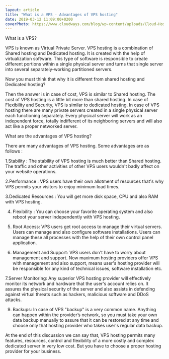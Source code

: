 ```yaml
---
layout: article
title: "What is a VPS - Advantages of VPS hosting"
date: 2019-03-12 11:09:00+0200
coverPhoto: https://www.cloudways.com/blog/wp-content/uploads/Cloud-Hosting-Vs-VPS-Hosting-Banner.jpg
---
```



What is a VPS?

VPS is known as Virtual Private Server. VPS hosting is a combination of Shared hosting and Dedicated hosting. It is created with the help of virtualization software. This type of software is responsible to create different portions within a single physical server and turns that single server into several separately-working partitioned servers.

Now you must think that why it is different from shared hosting and Dedicated hosting?

Then the answer is in case of cost, VPS is similar to Shared hosting. The cost of VPS hosting is a little bit more than shared hosting. In case of Flexibility and Security, VPS is similar to dedicated hosting. In case of VPS hosting there are many private servers created in a single physical server each functioning separately. Every physical server will work as an independent force, totally indifferent of its neighboring servers and will also act like a proper networked server.

What are the advantages of VPS hosting?

There are many advantages of VPS hosting. Some advantages are as follows :

1.Stability : The stability of VPS hosting is much better than Shared hosting. The traffic and other activities of other VPS users wouldn't badly affect on your website operations.

2.Performance : VPS users have their own allotment of resources that's why VPS permits your visitors to enjoy minimum load times.

3.Dedicated Resources : You will get more disk space, CPU and also RAM with VPS hosting.

4. Flexibility : You can choose your favorite operating system and also reboot your server independently with VPS hosting.

5. Root Access: VPS users get root access to manage their virtual servers. Users can manage and also configure software installations. Users can manage these all processes with the help of their own control panel application.

6. Management and Support: VPS users don't have to worry about management and support. Now maximum hosting providers offer VPS with management and also support, means user's hosting provider will be responsible for any kind of technical issues, software installation etc.

7.Server Monitoring: Any superior VPS hosting provider will effectively monitor its network and hardware that the user's account relies on. It assures the physical security of the server and also assists in defending against virtual threats such as hackers, malicious software and DDoS attacks.

9. Backups: In case of VPS "backup" is a very common name. Anything can happen within the provider’s network, so you must take your own data backup manually to assure that it can be restored at any time and choose only that hosting provider who takes user's regular data backup.

At the end of this discussion we can say that, VPS hosting permits many features, resources, control and flexibility of a more costly and complex dedicated server in very low cost. But you have to choose a proper hosting provider for your business.
